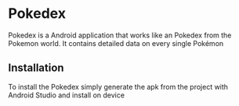 # Pokedex

Pokedex is a Android application that works like an Pokedex from the Pokemon world. It contains detailed data on every single Pokémon

## Installation

To install the Pokedex simply generate the apk from the project with Android Studio and install on device
